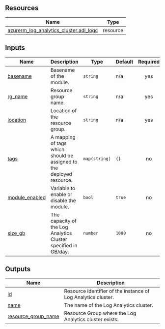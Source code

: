 <!-- BEGIN_TF_DOCS -->
## Resources

| Name | Type |
|------|------|
| [azurerm_log_analytics_cluster.adl_logc](https://registry.terraform.io/providers/hashicorp/azurerm/latest/docs/resources/log_analytics_cluster) | resource |

## Inputs

| Name | Description | Type | Default | Required |
|------|-------------|------|---------|:--------:|
| <a name="input_basename"></a> [basename](#input\_basename) | Basename of the module. | `string` | n/a | yes |
| <a name="input_rg_name"></a> [rg\_name](#input\_rg\_name) | Resource group name. | `string` | n/a | yes |
| <a name="input_location"></a> [location](#input\_location) | Location of the resource group. | `string` | n/a | yes |
| <a name="input_tags"></a> [tags](#input\_tags) | A mapping of tags which should be assigned to the deployed resource. | `map(string)` | `{}` | no |
| <a name="input_module_enabled"></a> [module\_enabled](#input\_module\_enabled) | Variable to enable or disable the module. | `bool` | `true` | no |
| <a name="input_size_gb"></a> [size\_gb](#input\_size\_gb) | The capacity of the Log Analytics Cluster specified in GB/day. | `number` | `1000` | no |

## Outputs

| Name | Description |
|------|-------------|
| <a name="output_id"></a> [id](#output\_id) | Resource identifier of the instance of Log Analytics cluster. |
| <a name="output_name"></a> [name](#output\_name) | The name of the Log Analytics cluster. |
| <a name="output_resource_group_name"></a> [resource\_group\_name](#output\_resource\_group\_name) | Resource Group where the Log Analytics cluster exists. |
<!-- END_TF_DOCS -->